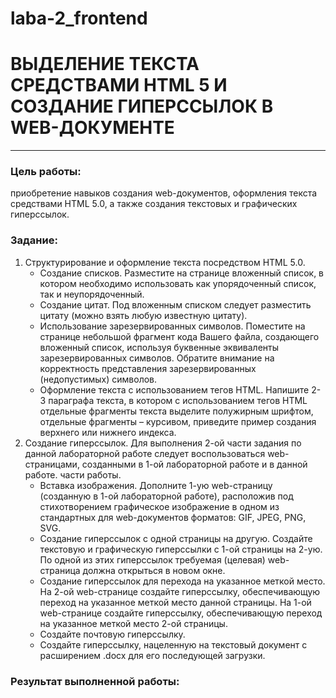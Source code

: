 # laba-2_frontend
# ВЫДЕЛЕНИЕ ТЕКСТА СРЕДСТВАМИ HTML 5 И СОЗДАНИЕ ГИПЕРССЫЛОК В WEB-ДОКУМЕНТЕ
________
### Цель работы: 
приобретение навыков создания web-документов, оформления текста средствами HTML 5.0, а также создания текстовых и графических гиперссылок.
### Задание:
1. Структурирование и оформление текста посредством HTML 5.0.
      - Создание списков. Разместите на странице вложенный список, в котором необходимо использовать как упорядоченный список, так и неупорядоченный.
      - Создание цитат. Под вложенным списком следует разместить цитату (можно взять любую известную цитату).
      - Использование зарезервированных символов. Поместите на странице небольшой фрагмент кода Вашего файла, создающего вложенный список, используя буквенные эквиваленты зарезервированных символов. Обратите внимание на корректность представления зарезервированных (недопустимых) символов.
      - Оформление текста с использованием тегов HTML. Напишите 2-3 параграфа текста, в котором с использованием тегов HTML отдельные фрагменты текста выделите полужирным шрифтом, отдельные фрагменты – курсивом, приведите пример создания верхнего или нижнего индекса.
2. Создание гиперссылок. Для выполнения 2-ой части задания по данной лабораторной работе следует воспользоваться web-страницами, созданными в 1-ой лабораторной работе и в данной работе. части работы. 
      - Вставка изображения. Дополните 1-ую web-страницу (созданную в 1-ой лабораторной работе), расположив под стихотворением графическое изображение в одном из стандартных для web-документов форматов: GIF, JPEG, PNG, SVG.
      - Создание гиперссылок с одной страницы на другую. Создайте текстовую и графическую гиперссылки с 1-ой страницы на 2-ую. По одной из этих гиперссылок требуемая (целевая) web-страница должна открыться в новом окне. 
      - Создание гиперссылок для перехода на указанное меткой место. На 2-ой web-странице создайте гиперссылку, обеспечивающую переход на указанное меткой место данной страницы. На 1-ой web-странице создайте гиперссылку, обеспечивающую переход на указанное меткой место 2-ой страницы.
      - Создайте почтовую гиперссылку.
      - Создайте гиперссылку, нацеленную на текстовый документ с расширением .docx для его последующей загрузки.
### Результат выполненной работы:

